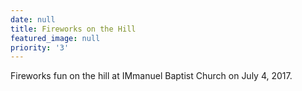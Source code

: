 ```yaml
---
date: null
title: Fireworks on the Hill
featured_image: null
priority: '3'
---
```

Fireworks fun on the hill at IMmanuel Baptist Church on July 4, 2017.
